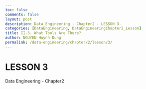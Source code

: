 ```yaml
---
toc: false
comments: false
layout: post
description: Data Engineering - Chapter2 - LESSON 3.
categories: [DataEngineering, DataEngineeringChapter2_Lesson]
title: II-3. What Tools Are There?
author: NGUYEN Huynh Dung
permalink: /data-engineering/chapter/2/lesson/3/
---
```


# LESSON 3
Data Engineering - Chapter2



